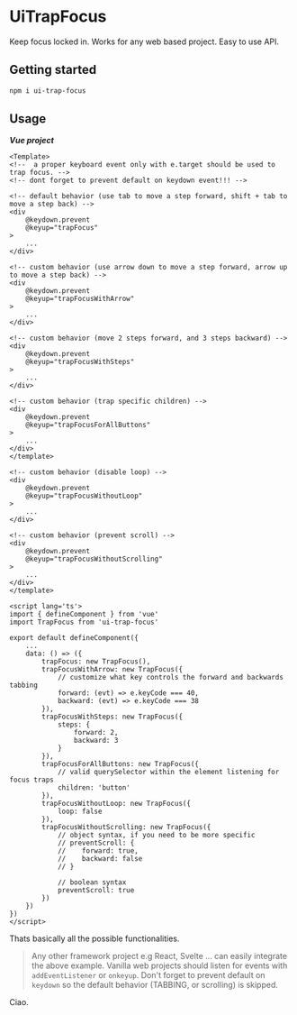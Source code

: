 # UiTrapFocus

Keep focus locked in. Works for any web based project. Easy to use API.

## Getting started

```bash
npm i ui-trap-focus
```

## Usage

**_Vue project_**

```vue
<Template>
<!--  a proper keyboard event only with e.target should be used to trap focus. -->
<!-- dont forget to prevent default on keydown event!!! -->

<!-- default behavior (use tab to move a step forward, shift + tab to move a step back) -->
<div
    @keydown.prevent
    @keyup="trapFocus"
>
    ...
</div>

<!-- custom behavior (use arrow down to move a step forward, arrow up to move a step back) -->
<div
    @keydown.prevent
    @keyup="trapFocusWithArrow"
>
    ...
</div>

<!-- custom behavior (move 2 steps forward, and 3 steps backward) -->
<div
    @keydown.prevent
    @keyup="trapFocusWithSteps"
>
    ...
</div>

<!-- custom behavior (trap specific children) -->
<div
    @keydown.prevent
    @keyup="trapFocusForAllButtons"
>
    ...
</div>
</template>

<!-- custom behavior (disable loop) -->
<div
    @keydown.prevent
    @keyup="trapFocusWithoutLoop"
>
    ...
</div>

<!-- custom behavior (prevent scroll) -->
<div
    @keydown.prevent
    @keyup="trapFocusWithoutScrolling"
>
    ...
</div>
</template>

<script lang='ts'>
import { defineComponent } from 'vue'
import TrapFocus from 'ui-trap-focus'

export default defineComponent({
    ...
    data: () => ({
        trapFocus: new TrapFocus(),
        trapFocusWithArrow: new TrapFocus({
            // customize what key controls the forward and backwards tabbing
            forward: (evt) => e.keyCode === 40,
            backward: (evt) => e.keyCode === 38
        }),
        trapFocusWithSteps: new TrapFocus({
            steps: {
                forward: 2,
                backward: 3
            }
        }),
        trapFocusForAllButtons: new TrapFocus({
            // valid querySelector within the element listening for focus traps
            children: 'button'
        }),
        trapFocusWithoutLoop: new TrapFocus({
            loop: false
        }),
        trapFocusWithoutScrolling: new TrapFocus({
            // object syntax, if you need to be more specific
            // preventScroll: {
            //    forward: true,
            //    backward: false
            // }

            // boolean syntax
            preventScroll: true
        })
    })
})
</script>
```

Thats basically all the possible functionalities.

> Any other framework project e.g React, Svelte ... can easily integrate the above example. Vanilla web projects should listen for events with `addEventListener` or `onkeyup`. Don't forget to prevent default on `keydown` so the default behavior (TABBING, or scrolling) is skipped.

Ciao.
